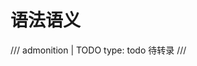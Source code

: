 <!--
SPDX-FileCopyrightText: 2021 Shuai Zhang

SPDX-License-Identifier: CC-BY-NC-ND-4.0
-->

# 语法语义

/// admonition | TODO
    type: todo
待转录
///
